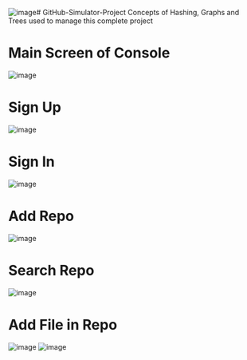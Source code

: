 ![image](https://github.com/rafay9623/GitHub-Simulator-Project/assets/169294276/d08a76b6-e914-4a91-947e-a6926c100b39)# GitHub-Simulator-Project
Concepts of Hashing, Graphs and Trees used to manage this complete project

# Main Screen of Console
![image](https://github.com/rafay9623/GitHub-Simulator-Project/assets/152520370/0e114dba-db2e-4e42-9eba-08e2d988e748)

# Sign Up
![image](https://github.com/rafay9623/GitHub-Simulator-Project/assets/152520370/414bc555-6b7e-401f-a057-4e5f27cbdd8d)

# Sign In
![image](https://github.com/rafay9623/GitHub-Simulator-Project/assets/152520370/18e25f50-06d4-4927-8fc1-146a26d62800)

# Add Repo
![image](https://github.com/rafay9623/GitHub-Simulator-Project/assets/152520370/1202b7f9-7ad0-40d6-80d3-dca9c4d59c40)

# Search Repo
![image](https://github.com/rafay9623/GitHub-Simulator-Project/assets/152520370/f82237f0-66cc-4e99-92da-08d2f4a7fddc)

# Add File in Repo
![image](https://github.com/rafay9623/GitHub-Simulator-Project/assets/169294276/989a0ffc-97d7-43b9-bc3c-c6edf795a6a5)
![image](https://github.com/rafay9623/GitHub-Simulator-Project/assets/169294276/322865ec-0cda-438e-8a3a-95f0e18c8a44)


